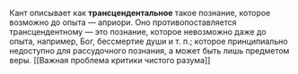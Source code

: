 Кант описывает как **трансцендентальное** такое познание, которое возможно до опыта — априори. Оно противопоставляется трансцендентному — это познание, которое невозможно даже до опыта, например, Бог, бессмертие души и т. п.; которое принципиально недоступно для рассудочного познания, а может быть лишь предметом веры.
[[Важная проблема критики чистого разума]]